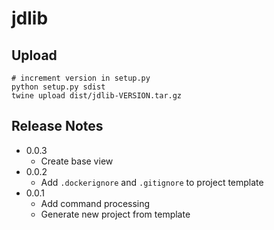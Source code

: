 # jdlib

## Upload

```
# increment version in setup.py
python setup.py sdist
twine upload dist/jdlib-VERSION.tar.gz
```

## Release Notes

- 0.0.3
    - Create base view
- 0.0.2
    - Add `.dockerignore` and `.gitignore` to project template
- 0.0.1
    - Add command processing
    - Generate new project from template
